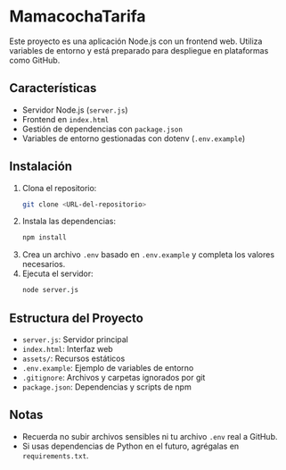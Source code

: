 # MamacochaTarifa

Este proyecto es una aplicación Node.js con un frontend web. Utiliza variables de entorno y está preparado para despliegue en plataformas como GitHub.

## Características
- Servidor Node.js (`server.js`)
- Frontend en `index.html`
- Gestión de dependencias con `package.json`
- Variables de entorno gestionadas con dotenv (`.env.example`)

## Instalación
1. Clona el repositorio:
   ```bash
   git clone <URL-del-repositorio>
   ```
2. Instala las dependencias:
   ```bash
   npm install
   ```
3. Crea un archivo `.env` basado en `.env.example` y completa los valores necesarios.
4. Ejecuta el servidor:
   ```bash
   node server.js
   ```

## Estructura del Proyecto
- `server.js`: Servidor principal
- `index.html`: Interfaz web
- `assets/`: Recursos estáticos
- `.env.example`: Ejemplo de variables de entorno
- `.gitignore`: Archivos y carpetas ignorados por git
- `package.json`: Dependencias y scripts de npm

## Notas
- Recuerda no subir archivos sensibles ni tu archivo `.env` real a GitHub.
- Si usas dependencias de Python en el futuro, agrégalas en `requirements.txt`.
